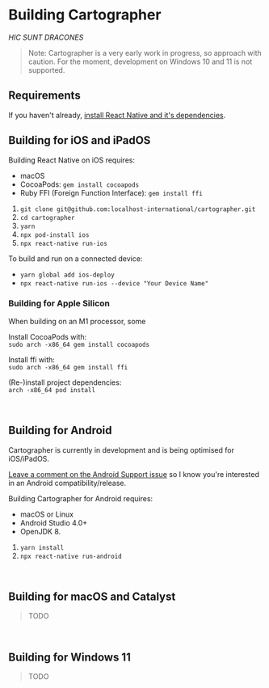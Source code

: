 # Building Cartographer
_HIC SUNT DRACONES_  

> Note: Cartographer is a very early work in progress, so approach with caution.
> For the moment, development on Windows 10 and 11 is not supported.




## Requirements

If you haven't already, [install React Native and it's dependencies](https://reactnative.dev/docs/environment-setup).  


## Building for iOS and iPadOS

Building React Native on iOS requires: 

* macOS
* CocoaPods: `gem install cocoapods`
* Ruby FFI (Foreign Function Interface): `gem install ffi`

1. `git clone git@github.com:localhost-international/cartographer.git`
2. `cd cartographer`
3. `yarn`
4. `npx pod-install ios`
5. `npx react-native run-ios`

To build and run on a connected device: 

* `yarn global add ios-deploy`
* `npx react-native run-ios --device "Your Device Name"`



### Building for Apple Silicon

When building on an M1 processor, some 

Install CocoaPods with:  
```sudo arch -x86_64 gem install cocoapods```

Install ffi with:  
```sudo arch -x86_64 gem install ffi```

(Re-)install project dependencies:  
```arch -x86_64 pod install```


&nbsp;



## Building for Android

Cartographer is currently in development and is being optimised for iOS/iPadOS.  

[Leave a comment on the Android Support issue](https://github.com/localhost-international/cartographer/issues/1) so I know you're interested in an Android compatibility/release.

Building Cartographer for Android requires: 

* macOS or Linux
* Android Studio 4.0+
* OpenJDK 8.

1. `yarn install`
2. `npx react-native run-android`

&nbsp;



## Building for macOS and Catalyst
> TODO 

&nbsp;



## Building for Windows 11

> TODO 

&nbsp;
